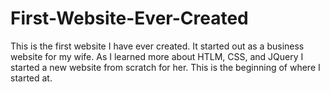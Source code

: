# First-Website-Ever-Created
This is the first website I have ever created. It started out as a business website for my wife. As I learned more about HTLM, CSS, and JQuery I started a new website from scratch for her. This is the beginning of where I started at.
